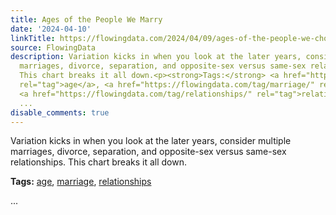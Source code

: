 ```yaml
---
title: Ages of the People We Marry
date: '2024-04-10'
linkTitle: https://flowingdata.com/2024/04/09/ages-of-the-people-we-choose-to-live-with-and-marry/
source: FlowingData
description: Variation kicks in when you look at the later years, consider multiple
  marriages, divorce, separation, and opposite-sex versus same-sex relationships.
  This chart breaks it all down.<p><strong>Tags:</strong> <a href="https://flowingdata.com/tag/age/"
  rel="tag">age</a>, <a href="https://flowingdata.com/tag/marriage/" rel="tag">marriage</a>,
  <a href="https://flowingdata.com/tag/relationships/" rel="tag">relationships</a></p>
  ...
disable_comments: true
---
```

Variation kicks in when you look at the later years, consider multiple marriages, divorce, separation, and opposite-sex versus same-sex relationships. This chart breaks it all down.<p><strong>Tags:</strong> <a href="https://flowingdata.com/tag/age/" rel="tag">age</a>, <a href="https://flowingdata.com/tag/marriage/" rel="tag">marriage</a>, <a href="https://flowingdata.com/tag/relationships/" rel="tag">relationships</a></p> ...